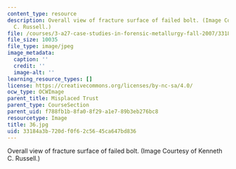 ```yaml
---
content_type: resource
description: Overall view of fracture surface of failed bolt. (Image Courtesy of Kenneth
  C. Russell.)
file: /courses/3-a27-case-studies-in-forensic-metallurgy-fall-2007/33184a3b720df0f62c5645ca647bd836_36.jpg
file_size: 10035
file_type: image/jpeg
image_metadata:
  caption: ''
  credit: ''
  image-alt: ''
learning_resource_types: []
license: https://creativecommons.org/licenses/by-nc-sa/4.0/
ocw_type: OCWImage
parent_title: Misplaced Trust
parent_type: CourseSection
parent_uid: f788fb1b-8fa0-8f29-a1e7-89b3eb276bc8
resourcetype: Image
title: 36.jpg
uid: 33184a3b-720d-f0f6-2c56-45ca647bd836
---
```

Overall view of fracture surface of failed bolt. (Image Courtesy of Kenneth C. Russell.)